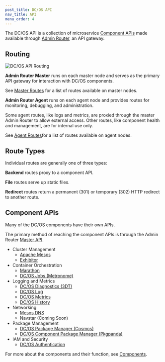 ```yaml
---
post_title: DC/OS API
nav_title: API
menu_order: 4
---
```


The DC/OS API is a collection of microservice [Component APIs](#component-apis) made available through [Admin Router](/docs/1.9/overview/architecture/components/#admin-router), an API gateway.


## Routing

![DC/OS API Routing](/docs/1.9/api/img/dcos-api-routing.png)

**Admin Router Master** runs on each master node and serves as the primary API gateway for interaction with DC/OS components.

See [Master Routes](/docs/1.9/api/master-routes/) for a list of routes available on master nodes.

**Admin Router Agent** runs on each agent node and provides routes for monitoring, debugging, and administration.

Some agent routes, like logs and metrics, are proxied through the master Admin Router to allow external access.
Other routes, like component health and management, are for internal use only.

See [Agent Routes](/docs/1.9/api/agent-routes/)for a list of routes available on agent nodes.


## Route Types

Individual routes are generally one of three types:

**Backend** routes proxy to a component API.

**File** routes serve up static files.

**Redirect** routes return a permanent (301) or temporary (302) HTTP redirect to another route.


## Component APIs

Many of the DC/OS components have their own APIs.

The primary method of reaching the component APIs is through the Admin Router [Master API](/docs/1.9/api/master-api/).

- Cluster Management
  - [Apache Mesos](https://mesos.apache.org/documentation/latest/endpoints/)
  - [Exhibitor](https://github.com/soabase/exhibitor/wiki/REST-Introduction)
- Container Orchestration
  - [Marathon](/docs/1.9/api/marathon/)
  - [DC/OS Jobs (Metronome)](https://dcos.github.io/metronome/docs/generated/api.html)
- Logging and Metrics
  - [DC/OS Diagnostics (3DT)](/docs/1.9/administration/monitoring/#system-health-http-api-endpoint)
  - [DC/OS Log](/docs/1.9/api/dcos-log/)
  - [DC/OS Metrics](/docs/1.9/api/dcos-metrics/)
  - [DC/OS History](https://github.com/dcos/dcos/tree/master/packages/dcos-history/extra#api)
- Networking
  - [Mesos DNS](/docs/1.9/usage/service-discovery/mesos-dns/http-interface/)
  - Navstar (Coming Soon)
- Package Management
  - [DC/OS Package Manager (Cosmos)](https://github.com/dcos/cosmos#api-method-version-compatibility)
  - [DC/OS Component Package Manager (Pkgpanda)](/docs/1.9/administration/component-management/)
- IAM and Security
  - [DC/OS Authentication](#dcos-authentication)

For more about the components and their function, see [Components](/docs/1.9/overview/architecture/components/).
